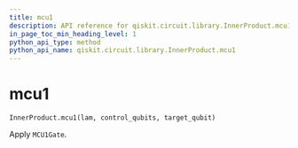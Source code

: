```yaml
---
title: mcu1
description: API reference for qiskit.circuit.library.InnerProduct.mcu1
in_page_toc_min_heading_level: 1
python_api_type: method
python_api_name: qiskit.circuit.library.InnerProduct.mcu1
---
```


# mcu1

<span id="qiskit.circuit.library.InnerProduct.mcu1" />

`InnerProduct.mcu1(lam, control_qubits, target_qubit)`

Apply `MCU1Gate`.

